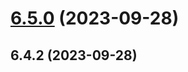 # [6.5.0](https://github.com/adiwajshing/baileys/compare/v6.4.2...v6.5.0) (2023-09-28)



## 6.4.2 (2023-09-28)



